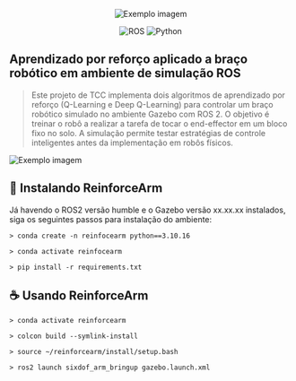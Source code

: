 <p align="center">

<img src=aux/reinforce_arm.png alt="Exemplo imagem">

</p>

<div align="center">

![ROS](https://img.shields.io/badge/ros-%230A0FF9.svg?style=for-the-badge&logo=ros&logoColor=white)
![Python](https://img.shields.io/badge/python-3670A0?style=for-the-badge&logo=python&logoColor=ffdd54)

</div>

## Aprendizado por reforço aplicado a braço robótico em ambiente de simulação ROS

> Este projeto de TCC implementa dois algoritmos de aprendizado por reforço (Q-Learning e Deep Q-Learning) para controlar um braço robótico simulado no ambiente Gazebo com ROS 2. O objetivo é treinar o robô a realizar a tarefa de tocar o end-effector em um bloco fixo no solo. A simulação permite testar estratégias de controle inteligentes antes da implementação em robôs físicos.


<img src="aux/treinamento.gif" alt="Exemplo imagem">

## 🚀 Instalando ReinforceArm

Já havendo o ROS2 versão humble e o Gazebo versão xx.xx.xx instalados, siga os seguintes passos para instalação do ambiente:

```
> conda create -n reinfocearm python==3.10.16

> conda activate reinfocearm

> pip install -r requirements.txt
```

## ☕ Usando ReinforceArm

```
> conda activate reinforcearm

> colcon build --symlink-install

> source ~/reinforcearm/install/setup.bash

> ros2 launch sixdof_arm_bringup gazebo.launch.xml 
```